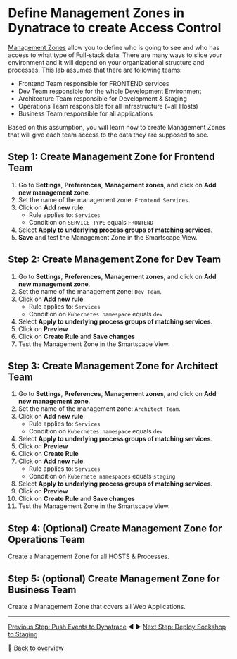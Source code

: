 # Define Management Zones in Dynatrace to create Access Control

[Management Zones](https://www.dynatrace.com/news/blog/grant-fine-grained-access-rights-using-management-zones-beta/) allow you to define who is going to see and who has access to what type of Full-stack data. There are many ways to slice your environment and it will depend on your organizational structure and processes.
This lab assumes that there are following teams:

* Frontend Team responsible for FRONTEND services
* Dev Team responsible for the whole Development Environment
* Architecture Team responsible for Development & Staging
* Operations Team responsible for all Infrastructure (=all Hosts)
* Business Team responsible for all applications

Based on this assumption, you will learn how to create Management Zones that will give each team access to the data they are supposed to see. 

## Step 1: Create Management Zone for Frontend Team

1. Go to **Settings**, **Preferences**, **Management zones**, and click on **Add new management zone**.
1. Set the name of the management zone: `Frontend Services`.
1. Click on **Add new rule**:
    * Rule applies to: `Services` 
    * Condition on `SERVICE_TYPE` equals `FRONTEND`
1. Select **Apply to underlying process groups of matching services**.
1. **Save** and test the Management Zone in the Smartscape View.

## Step 2: Create Management Zone for Dev Team

1. Go to **Settings**, **Preferences**, **Management zones**, and click on **Add new management zone**.
1. Set the name of the management zone: `Dev Team`.
1. Click on **Add new rule**:
    * Rule applies to: `Services` 
    * Condition on `Kubernetes namespace` equals `dev`
1. Select **Apply to underlying process groups of matching services**.
1. Click on **Preview**
1. Click on **Create Rule** and **Save changes**
1. Test the Management Zone in the Smartscape View.

## Step 3: Create Management Zone for Architect Team

1. Go to **Settings**, **Preferences**, **Management zones**, and click on **Add new management zone**.
1. Set the name of the management zone: `Architect Team`.
1. Click on **Add new rule**:
    * Rule applies to: `Services` 
    * Condition on `Kubernetes namespace` equals `dev`
1. Select **Apply to underlying process groups of matching services**.
1. Click on **Preview**
1. Click on **Create Rule**
1. Click on **Add new rule**:
    * Rule applies to: `Services`
    * Condition on `Kubernete namespaces` equals `staging`
1. Select **Apply to underlying process groups of matching services**.
1. Click on **Preview**
1. Click on **Create Rule** and **Save changes**
1. Test the Management Zone in the Smartscape View.

## Step 4: (Optional) Create Management Zone for Operations Team

Create a Management Zone for all HOSTS & Processes.

## Step 5: (optional) Create Management Zone for Business Team

Create a Management Zone that covers all Web Applications.

---

[Previous Step: Push Events to Dynatrace](../04_Push_Events_to_Dynatrace) :arrow_backward: :arrow_forward: [Next Step: Deploy Sockshop to Staging](../06_Deploy_Sockshop_to_Staging)

:arrow_up_small: [Back to overview](../)
